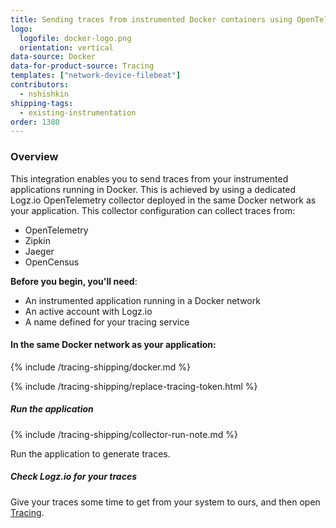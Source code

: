 ```yaml
---
title: Sending traces from instrumented Docker containers using OpenTelemetry
logo:
  logofile: docker-logo.png
  orientation: vertical
data-source: Docker
data-for-product-source: Tracing
templates: ["network-device-filebeat"]
contributors:
  - nshishkin
shipping-tags:
  - existing-instrumentation
order: 1380
---
```


### Overview

This integration enables you to send traces from your instrumented applications running in Docker. This is achieved by using a dedicated Logz.io OpenTelemetry collector deployed in the same Docker network as your application. This collector configuration can collect traces from:

* OpenTelemetry
* Zipkin
* Jaeger
* OpenCensus 


<div id="local-host">


**Before you begin, you'll need**:

* An instrumented application running in a Docker network
* An active account with Logz.io
* A name defined for your tracing service


<div class="tasklist">

#### In the same Docker network as your application:

{% include /tracing-shipping/docker.md %}

{% include /tracing-shipping/replace-tracing-token.html %}


##### Run the application

{% include /tracing-shipping/collector-run-note.md %}

Run the application to generate traces.


##### Check Logz.io for your traces

Give your traces some time to get from your system to ours, and then open [Tracing](https://app.logz.io/#/dashboard/jaeger).

</div>

